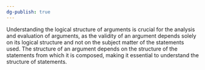 ```yaml
---
dg-publish: true
---
```

Understanding the logical structure of arguments is crucial for the analysis and evaluation of arguments, as the validity of an argument depends solely on its logical structure and not on the subject matter of the statements used. The structure of an argument depends on the structure of the statements from which it is composed, making it essential to understand the structure of statements.
